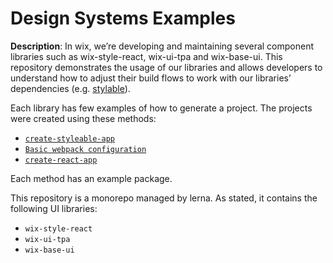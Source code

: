 # Design Systems Examples

**Description**: In wix, we’re developing and maintaining several component libraries such as wix-style-react, wix-ui-tpa and wix-base-ui. 
This repository demonstrates the usage of our libraries and allows developers to understand how to adjust their build flows to work with our libraries’ dependencies (e.g. [stylable](https://stylable.io/)).

Each library has few examples of how to generate a project. The projects were created using these methods:

* [`create-styleable-app`](https://stylable.io/docs/getting-started/install-configure/)
* [`Basic webpack configuration`](https://webpack.js.org/guides/getting-started/)
* [`create-react-app`](https://reactjs.org/docs/create-a-new-react-app.html)

Each method has an example package.

This repository is a monorepo managed by lerna.
As stated, it contains the following UI libraries:

* `wix-style-react`
* `wix-ui-tpa`
* `wix-base-ui`